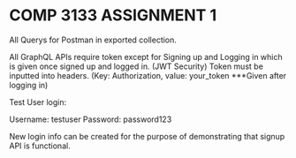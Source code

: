 # COMP 3133 ASSIGNMENT 1
All Querys for Postman in exported collection. 

All GraphQL APIs require token except for Signing up and Logging in which is given once signed up and logged in. (JWT Security)
Token must be inputted into headers. (Key: Authorization, value: your_token ***Given after logging in)

Test User login: 

Username: testuser
Password: password123

New login info can be created for the purpose of demonstrating that signup API is functional.

